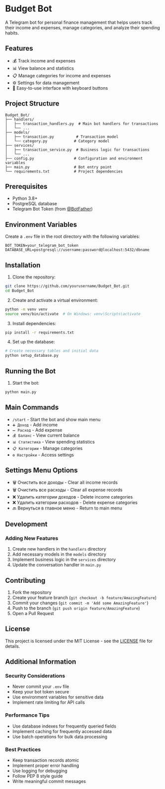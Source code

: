 # Budget Bot

A Telegram bot for personal finance management that helps users track their income and expenses, manage categories, and analyze their spending habits.

## Features

- 💰 Track income and expenses
- 📊 View balance and statistics
- 📋 Manage categories for income and expenses
- ⚙️ Settings for data management
- 🔄 Easy-to-use interface with keyboard buttons

## Project Structure

```
Budget_Bot/
├── handlers/
│   ├── transaction_handlers.py  # Main bot handlers for transactions
│   └── ...
├── models/
│   ├── transaction.py          # Transaction model
│   └── category.py            # Category model
├── services/
│   ├── transaction_service.py  # Business logic for transactions
│   └── ...
├── config.py                  # Configuration and environment variables
├── main.py                    # Bot entry point
└── requirements.txt           # Project dependencies
```

## Prerequisites

- Python 3.8+
- PostgreSQL database
- Telegram Bot Token (from [@BotFather](https://t.me/BotFather))

## Environment Variables

Create a `.env` file in the root directory with the following variables:

```env
BOT_TOKEN=your_telegram_bot_token
DATABASE_URL=postgresql://username:password@localhost:5432/dbname
```

## Installation

1. Clone the repository:
```sh
git clone https://github.com/yourusername/Budget_Bot.git
cd Budget_Bot
```

2. Create and activate a virtual environment:
```sh
python -m venv venv
source venv/bin/activate  # On Windows: venv\Scripts\activate
```

3. Install dependencies:
```sh
pip install -r requirements.txt
```

4. Set up the database:
```sh
# Create necessary tables and initial data
python setup_database.py
```

## Running the Bot

1. Start the bot:
```sh
python main.py
```

## Main Commands

- `/start` - Start the bot and show main menu
- `➕ Доход` - Add income
- `➖ Расход` - Add expense
- `💰 Баланс` - View current balance
- `📊 Статистика` - View spending statistics
- `📋 Категории` - Manage categories
- `⚙ Настройки` - Access settings

## Settings Menu Options

- 🗑 Очистить все доходы - Clear all income records
- 🗑 Очистить все расходы - Clear all expense records
- ❌ Удалить категории доходов - Delete income categories
- ❌ Удалить категории расходов - Delete expense categories
- 🔙 Вернуться в главное меню - Return to main menu

## Development

### Adding New Features

1. Create new handlers in the `handlers` directory
2. Add necessary models in the `models` directory
3. Implement business logic in the `services` directory
4. Update the conversation handler in `main.py`


## Contributing

1. Fork the repository
2. Create your feature branch (`git checkout -b feature/AmazingFeature`)
3. Commit your changes (`git commit -m 'Add some AmazingFeature'`)
4. Push to the branch (`git push origin feature/AmazingFeature`)
5. Open a Pull Request

## License

This project is licensed under the MIT License - see the [LICENSE](LICENSE) file for details.

## Additional Information

### Security Considerations

- Never commit your `.env` file
- Keep your bot token secure
- Use environment variables for sensitive data
- Implement rate limiting for API calls

### Performance Tips

- Use database indexes for frequently queried fields
- Implement caching for frequently accessed data
- Use batch operations for bulk data processing

### Best Practices

- Keep transaction records atomic
- Implement proper error handling
- Use logging for debugging
- Follow PEP 8 style guide
- Write meaningful commit messages 
